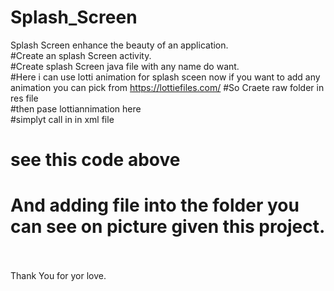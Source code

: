 # Splash_Screen
Splash Screen enhance the beauty of an application.<br>
#Create an splash Screen activity.<br>
#Create splash Screen java file with any name do want.<br>
#Here i can use lotti animation for splash sceen now if you want to add any animation you can 
pick from https://lottiefiles.com/
#So Craete raw folder in res file<br>
#then pase lottiannimation here <br>
#simplyt call in in xml file<br>
# see this code above<br>
# And adding file into the folder you can see on picture given this project.<br>
<br><br>
Thank You  for yor love.
